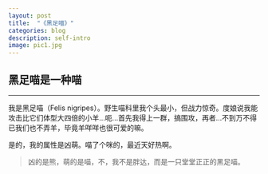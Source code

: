 ```yaml
---
layout: post
title:  "《黑足喵》"
categories: blog
description: self-intro
image: pic1.jpg
---
```



## 黑足喵是一种喵
---
我是黑足喵（Felis nigripes）。野生喵科里我个头最小，但战力惊奇。度娘说我能攻击比它们体型大四倍的小羊...呃...首先我得上一群，搞围攻，再者...不到万不得已我们也不弄羊，毕竟羊咩咩也很可爱的嘛。  

是的，我的属性是凶萌。喵了个咪的，最近天好热啊。  
  
> 凶的是熊，萌的是喵，不，我不是胖达，而是一只堂堂正正的黑足喵。